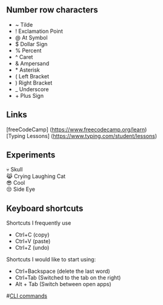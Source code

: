 ## Number row characters
- ~ Tilde
- ! Exclamation Point
- @ At Symbol
- $ Dollar Sign
- % Percent
- ^ Caret
- & Ampersand
- \* Asterisk
- ( Left Bracket
- ) Right Bracket
- _ Underscore
- \+ Plus Sign

## Links
  [freeCodeCamp] (https://www.freecodecamp.org/learn)  
  [Typing Lessons] (https://www.typing.com/student/lessons)

## Experiments  
💀 Skull  
😹 Crying Laughing Cat  
😎 Cool  
😒 Side Eye

## Keyboard shortcuts
Shortcuts I frequently use 
- Ctrl+C (copy)
- Ctrl+V (paste)
- Ctrl+Z (undo)

Shortcuts I would like to start using:
- Ctrl+Backspace (delete the last word)
- Ctrl+Tab (Switched to the tab on the right)
- Alt + Tab (Switch between open apps)

#[CLI commands](docs/cli.md)
